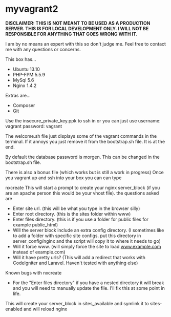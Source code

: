 myvagrant2
=========

**DISCLAIMER:
THIS IS NOT MEANT TO BE USED AS A PRODUCTION SERVER. 
THIS IS FOR LOCAL DEVELOPMENT ONLY. I WILL NOT BE RESPONSIBLE FOR 
ANYTHING THAT GOES WRONG WITH IT.**

I am by no means an expert with this so don't judge me.
Feel free to contact me with any questions or concerns. 

This box has...
* Ubuntu 13.10
* PHP-FPM 5.5.9
* MySql 5.6
* Nginx 1.4.2

Extras are...
* Composer
* Git

Use the insecure_private_key.ppk to ssh in or you can just use 
username: vagrant
password: vagrant

The welcome.sh file just displays some of the vagrant commands in the terminal. If it annoys you just remove it from the bootstrap.sh file. It is at the end.

By default the database password is morgen. 
This can be changed in the bootstrap.sh file.

There is also a bonus file (which works but is still a work in progress)
Once you vagrant up and ssh into your box you can can type

nxcreate
This will start a prompt to create your nginx server_block (if you are an apache person this would be your vhost file).
the questions asked are
* Enter site url. (this will be what you type in the browser silly)
* Enter root directory. (this is the sites folder within www)
* Enter files directory. (this is if you use a folder for public files for example public_html)
* Will the server block include an extra config directory. (I sometimes like to add a folder with specific site configs. put this directory in server_config/nginx and the script will copy it to where it needs to go)
* Will it force www. (will simply force the site to load www.example.com instead of example.com)
* Will it have pretty urls? (This will add a redirect that works with CodeIgniter and Laravel. Haven't tested with anything else)

Known bugs with nxcreate 
* For the "Enter files directory" if you have a nested directory it will break and you will need to manually update the file. I'll fix this at some point in life. 

This will create your server_block in sites_available and symlink it to sites-enabled and will reload nginx


